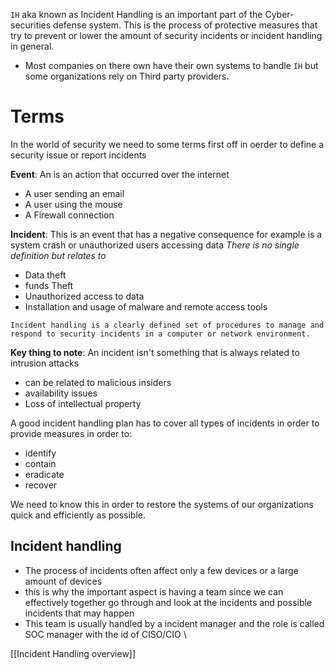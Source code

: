 `IH` aka known as Incident Handling is an important part of the Cyber-securities defense system. This is the process of protective measures that try to prevent or lower the amount of security incidents or incident handling in general. 
- Most companies on there own have their own systems to handle `IH` but some organizations rely on Third party providers. 

# Terms
In the world of security we need to some terms first off in oerder to define a security issue or report incidents 

**Event**: An is an action that occurred over the internet 
- A user sending an email
- A user using the mouse 
- A Firewall connection 

**Incident**: This is an event that has a negative consequence for example is a system crash or unauthorized users accessing data *There is no single definition but relates to*
- Data theft 
- funds Theft 
- Unauthorized access to data 
- Installation and usage of malware and remote access tools 

`Incident handling is a clearly defined set of procedures to manage and respond to security incidents in a computer or network environment.`

**Key thing to note**: An incident isn't something that is always related to intrusion attacks 
- can be related to malicious insiders
- availability issues 
- Loss of intellectual property

A good incident handling plan has to cover all types of incidents in order to provide measures in order to:
- identify 
- contain 
- eradicate 
- recover

We need to know this in order to restore the systems of our organizations quick and efficiently as possible. 

## Incident handling
- The process of incidents often affect only a few devices or a large amount of devices 
- this is why the important aspect is having a team since we can effectively together go through and look at the incidents and possible incidents that may happen
- This team is usually handled by a incident manager and the role is called SOC manager with the id of CISO/CIO \

[[Incident Handling overview]]